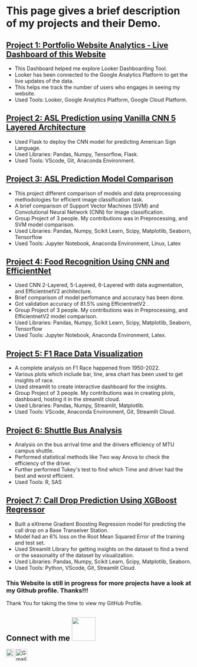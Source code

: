 # This page gives a brief description of my projects and their Demo.

## [Project 1: Portfolio Website Analytics - Live Dashboard of this Website](https://lookerstudio.google.com/s/gUyPPiDRr1I)
- This Dashboard helped me explore Looker Dashboarding Tool.
- Looker has been connected to the Google Analytics Platform to get the live updates of the data.
- This helps me track the number of users who engages in seeing my website.
- Used Tools: Looker, Google Analytics Platform, Google Cloud Platform.

## [Project 2: ASL Prediction using Vanilla CNN 5 Layered Architecture](https://github.com/vimaleshraja/flask_ASL)
- Used Flask to deploy the CNN model for predicting American Sign Language.
- Used Libraries: Pandas, Numpy, Tensorflow, Flask.
- Used Tools: VScode, Git, Anaconda Environment.

## [Project 3: ASL Prediction Model Comparison](https://github.com/vimaleshraja/ASL_Model_Selection)
- This project different comparison of models and data preprocessing methodologies for efficient image classification task.
- A brief comparison of Support Vector Machines (SVM) and Convolutional Neural Network (CNN) for image classification.
- Group Project of 3 people. My contributions was in Preprocessing, and SVM model comparison.
- Used Libraries: Pandas, Numpy, Scikit Learn, Scipy, Matplotlib, Seaborn, Tensorflow
- Used Tools: Jupyter Notebook, Anaconda Environment, Linux, Latex

## [Project 4: Food Recognition Using CNN and EfficientNet](https://github.com/vimaleshraja/Food_Recognition)
- Used CNN 2-Layered, 5-Layered, 6-Layered with data augmentation, and EfficientnetV2 architecture.
- Brief comparison of model perfomance and accuracy has been done.
- Got validation accuracy of 81.5% using EfficientnetV2 .
- Group Project of 3 people. My contributions was in Preprocessing, and EfficientnetV2 model comparison.
- Used Libraries: Pandas, Numpy, Scikit Learn, Scipy, Matplotlib, Seaborn, Tensorflow
- Used Tools: Jupyter Notebook, Anaconda Environment, Latex.

## [Project 5: F1 Race Data Visualization](https://github.com/RajaVimalesh/UN5550)
- A complete analysis on F1 Race happened from 1950-2022.
- Various plots which include bar, line, area chart has been used to get insights of race.
- Used streamlit to create interactive dashboard for the insights.
- Group Project of 3 people. My contributions was in creating plots, dashboard, hosting it in the streamlit cloud.
- Used Libraries: Pandas, Numpy, Streamlit, Matplotlib.
- Used Tools: VScode, Anaconda Environment, Git, Streamlit Cloud.


## [Project 6: Shuttle Bus Analysis](https://github.com/vimaleshraja/bus_arrival_analysis)
- Analysis on the bus arrival time and the drivers efficiency of MTU campus shuttle.
- Performed statistical methods like Two way Anova to check the efficiency of the driver.
- Further performed Tukey's test to find which Time and driver had the best and worst efficient.
- Used Tools: R, SAS


## [Project 7: Call Drop Prediction Using XGBoost Regressor](https://github.com/vimaleshraja/calldrop)
- Built a eXtreme Gradient Boosting Regression model for predicting the call drop on a Base Transeiver Station.
- Model had an 6% loss on the Root Mean Squared Error of the training and test set.
- Used Streamlit Library for getting insights on the dataset to find a trend or the seasonality of the dataset by visualization.
- Used Libraries: Pandas, Numpy, Scikit Learn, Scipy, Matplotlib, Seaborn.
- Used Tools: Python, VScode, Git, Streamlit Cloud.


### This Website is still in progress for more projects have a look at my Github profile. Thanks!!!
<div size='26px'> Thank You for taking the time to view my GitHub Profile.
<h2> Connect with me <img src='https://raw.githubusercontent.com/ShahriarShafin/ShahriarShafin/main/Assets/handshake.gif' width="64px"> </h2>
<a href = 'https://www.linkedin.com/in/vimaleshrajakarupiah/'> <img width = '22px' align= 'left' src="https://raw.githubusercontent.com/rahulbanerjee26/githubAboutMeGenerator/main/icons/linked-in-alt.svg"/></a> 
<a href="mailto:vkarupia@mtu.edu"><img src="https://www.gstatic.com/images/icons/material/product/2x/gmail_64dp.png" alt="Gmail" width="32px" height="32px"></a>


